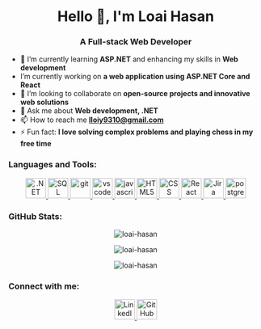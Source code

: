 <h1 align="center">Hello 👋, I'm Loai Hasan</h1>
<h3 align="center">A Full-stack Web Developer</h3>

- 🔭 I’m currently learning **ASP.NET** and enhancing my skills in **Web development**
-  I’m currently working on **a web application using ASP.NET Core and React**
- 👯 I’m looking to collaborate on **open-source projects and innovative web solutions**
- 💬 Ask me about **Web development, .NET**
- 📫 How to reach me **lloiy9310@gmail.com**
- ⚡ Fun fact: **I love solving complex problems and playing chess in my free time**

### Languages and Tools: 

<p align="center">
  <a href="https://dotnet.microsoft.com/" target="_blank" rel="noreferrer">
    <img src="https://cdn.worldvectorlogo.com/logos/dot-net-core-7.svg" alt=".NET" width="40" height="40" />
  </a>
  <a href="https://www.microsoft.com/en-us/sql-server/sql-server-2019" target="_blank" rel="noreferrer">
    <img src="https://cdn.worldvectorlogo.com/logos/microsoft-sql-server.svg" alt="SQL Server" width="40" height="40" />
  </a>
  <a href="https://git-scm.com/" target="_blank" rel="noreferrer">
    <img src="https://www.vectorlogo.zone/logos/git-scm/git-scm-icon.svg" alt="git" width="40" height="40" />
  </a>
  <a href="https://code.visualstudio.com/" target="_blank" rel="noreferrer">
    <img src="https://www.vectorlogo.zone/logos/visualstudio_code/visualstudio_code-icon.svg" alt="vscode" width="40" height="40" />
  </a>
  <a href="https://www.javascript.com/" target="_blank" rel="noreferrer">
    <img src="https://cdn.worldvectorlogo.com/logos/logo-javascript.svg" alt="javascript" width="40" height="40" />
  </a>
  <a href="https://html.spec.whatwg.org/" target="_blank" rel="noreferrer">
    <img src="https://cdn.worldvectorlogo.com/logos/html-1.svg" alt="HTML5" width="40" height="40" />
  </a>
  <a href="https://www.w3.org/Style/CSS/Overview.en.html" target="_blank" rel="noreferrer">
    <img src="https://cdn.worldvectorlogo.com/logos/css-3.svg" alt="CSS" width="40" height="40" />
  </a>
  <a href="https://reactjs.org/" target="_blank" rel="noreferrer">
    <img src="https://cdn.worldvectorlogo.com/logos/react-2.svg" alt="React" width="40" height="40" />
  </a>
  <a href="https://www.atlassian.com/software/jira" target="_blank" rel="noreferrer">
    <img src="https://cdn.worldvectorlogo.com/logos/jira-1.svg" alt="Jira" width="40" height="40" />
  </a>
  <a href="https://www.postgresql.org/" target="_blank" rel="noreferrer">
    <img src="https://cdn.worldvectorlogo.com/logos/postgresql.svg" alt="postgreSQL" width="40" height="40" />
  </a>
</p>

### GitHub Stats:

<div align="center">
  <p>
    <img align="center" src="https://github-readme-stats.vercel.app/api/top-langs?username=Loiy2002-SW&show_icons=true&locale=en&layout=compact" alt="loai-hasan" />
  </p>

  <p>
    <img align="center" src="https://github-readme-stats.vercel.app/api?username=Loiy2002-SW&show_icons=true&locale=en" alt="loai-hasan" />
  </p>

  <p>
    <img align="center" src="https://github-readme-streak-stats.herokuapp.com/?user=Loiy2002-SW&" alt="loai-hasan" />
  </p>
</div>

### Connect with me:

<p align="center">
  <a href="https://www.linkedin.com/in/loai-hasan" target="_blank" rel="noreferrer">
    <img src="https://www.vectorlogo.zone/logos/linkedin/linkedin-icon.svg" alt="LinkedIn" width="40" height="40" />
  </a>
  <a href="https://github.com/Loiy2002-SW" target="_blank" rel="noreferrer">
    <img src="https://www.vectorlogo.zone/logos/github/github-icon.svg" alt="GitHub" width="40" height="40" />
  </a>
</p>
